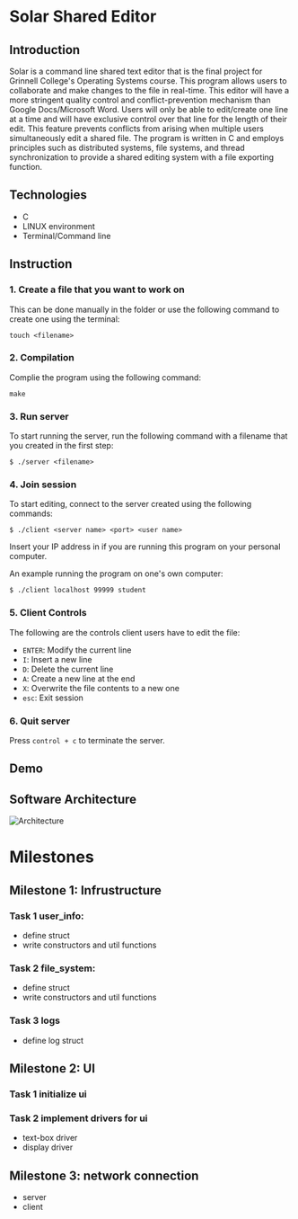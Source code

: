 # Solar Shared Editor

## Introduction

Solar is a command line shared text editor that is the final project for Grinnell College's Operating Systems course. This program allows users to collaborate and make changes to the file in real-time. This editor will have a more stringent quality control and conflict-prevention mechanism than Google Docs/Microsoft Word. Users will only be able to edit/create one line at a time and will have exclusive control over that line for the length of their edit. This feature prevents conflicts from arising when multiple users simultaneously edit a shared file. The program is written in C and employs principles such as distributed systems, file systems, and thread synchronization to provide a shared editing system with a file exporting function.

## Technologies

- C
- LINUX environment
- Terminal/Command line

## Instruction

### 1. Create a file that you want to work on

This can be done manually in the folder or use the following command to create one using the terminal:

```
touch <filename>
```

### 2. Compilation

Complie the program using the following command:

```
make
```

### 3. Run server

To start running the server, run the following command with a filename that you created in the first step:

```
$ ./server <filename>
```

### 4. Join session

To start editing, connect to the server created using the following commands:

```
$ ./client <server name> <port> <user name>
```

Insert your IP address in <servername> if you are running this program on your personal computer.

An example running the program on one's own computer:

```
$ ./client localhost 99999 student
```

### 5. Client Controls

The following are the controls client users have to edit the file:

- `ENTER`: Modify the current line
- `I`: Insert a new line
- `D`: Delete the current line
- `A`: Create a new line at the end
- `X`: Overwrite the file contents to a new one
- `esc`: Exit session

### 6. Quit server

Press `control + c` to terminate the server.

## Demo





## Software Architecture 

![Architecture](README.assets/Architecture.jpg)

# Milestones

## Milestone 1: Infrustructure

### Task 1 user_info:

- define struct
- write constructors and util functions

### Task 2 file_system:

- define struct
- write constructors and util functions

### Task 3 logs

- define log struct 

## Milestone 2: UI

### Task 1 initialize ui

### Task 2 implement drivers for ui

- text-box driver 
- display driver 

## Milestone 3: network connection

- server 
- client 





